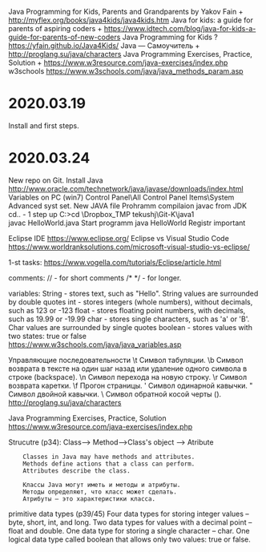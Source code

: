 
Java Programming for Kids, Parents and Grandparents by Yakov Fain +
    http://myflex.org/books/java4kids/java4kids.htm
Java for kids: a guide for parents of aspiring coders +
    https://www.idtech.com/blog/java-for-kids-a-guide-for-parents-of-new-coders
Java Programming for Kids ?
    https://yfain.github.io/Java4Kids/
Java — Самоучитель +
    http://proglang.su/java/characters
Java Programming Exercises, Practice, Solution +
    https://www.w3resource.com/java-exercises/index.php
w3schools
    https://www.w3schools.com/java/java_methods_param.asp


2020.03.19
 =====================================================
Install and first steps.

2020.03.24
 =====================================================
New repo on Git.
Install Java
    http://www.oracle.com/technetwork/java/javase/downloads/index.html
Variables on PC (win7)
    Control Panel\All Control Panel Items\System
    Advanced syst set.
New JAVA file
Prohramm compilaion
javac from JDK
    cd.. - 1 step up
    C:\>cd \Dropbox\_TMP tekushj\Git-K\java1\
    javac HelloWorld.java
Start programm
    java HelloWorld
Registr important

Eclipse IDE
    https://www.eclipse.org/
    Eclipse vs Visual Studio Code
    https://www.worldranksolutions.com/microsoft-visual-studio-vs-eclipse/

1-st tasks:
    https://www.vogella.com/tutorials/Eclipse/article.html

comments:
    // - for short comments 
    /* */ - for longer.

variables:
    String - stores text, such as "Hello". String values are surrounded by double quotes
    int - stores integers (whole numbers), without decimals, such as 123 or -123
    float - stores floating point numbers, with decimals, such as 19.99 or -19.99
    char - stores single characters, such as 'a' or 'B'. Char values are surrounded by single quotes
    boolean - stores values with two states: true or false
    https://www.w3schools.com/java/java_variables.asp

Управляющие последовательности
    \t	Символ табуляции.
    \b	Символ возврата в тексте на один шаг назад или удаление одного символа в строке (backspace).
    \n	Символ перехода на новую строку.
    \r	Символ возврата каретки.
    \f	Прогон страницы.
    \'	Символ одинарной кавычки.
    \"	Символ двойной кавычки.
    \\	Символ обратной косой черты (\).
    http://proglang.su/java/characters

Java Programming Exercises, Practice, Solution
    https://www.w3resource.com/java-exercises/index.php

Strucutre (p34):
    Class--> Method-->Class's object
         --> Atribute
    
        Classes in Java may have methods and attributes.
        Methods define actions that a class can perform.
        Attributes describe the class.

        Классы Java могут иметь и методы и атрибуты.
        Методы определяют, что класс может сделать.
        Атрибуты – это характеристики класса.

primitive data types (p39/45)
    Four data types for storing integer values – byte, short, int, and long.
    Two data types for values with a decimal point – float and double.
    One data type for storing a single character – char.
    One logical data type called boolean that allows only two values: true or false.